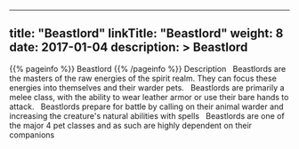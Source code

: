 
---
title: "Beastlord"
linkTitle: "Beastlord"
weight: 8
date: 2017-01-04
description: >
 Beastlord
---

{{% pageinfo %}}
Beastlord
{{% /pageinfo %}}
Description
<span class="line-spacer d-block"> </span>
Beastlords are the masters of the raw energies of the spirit realm. They can focus these energies into themselves and their warder pets. 
<span class="line-spacer d-block"> </span>
Beastlords are primarily a melee class, with the ability to wear leather armor or use their bare hands to attack.
<span class="line-spacer d-block"> </span>
Beastlords prepare for battle by calling on their animal warder and increasing the creature's natural abilities with spells 
<span class="line-spacer d-block"> </span>
Beastlords are one of the major 4 pet classes and as such are highly dependent on their companions
